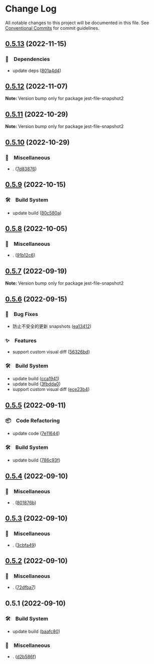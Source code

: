# Change Log

All notable changes to this project will be documented in this file.
See [Conventional Commits](https://conventionalcommits.org) for commit guidelines.

## [0.5.13](https://github.com/bluelovers/ws-jest/compare/jest-file-snapshot2@0.5.12...jest-file-snapshot2@0.5.13) (2022-11-15)



### 📌　Dependencies

* update deps ([801a4d4](https://github.com/bluelovers/ws-jest/commit/801a4d4c566797e33683e61014a79d6ff2d866a2))



## [0.5.12](https://github.com/bluelovers/ws-jest/compare/jest-file-snapshot2@0.5.11...jest-file-snapshot2@0.5.12) (2022-11-07)

**Note:** Version bump only for package jest-file-snapshot2





## [0.5.11](https://github.com/bluelovers/ws-jest/compare/jest-file-snapshot2@0.5.10...jest-file-snapshot2@0.5.11) (2022-10-29)

**Note:** Version bump only for package jest-file-snapshot2





## [0.5.10](https://github.com/bluelovers/ws-jest/compare/jest-file-snapshot2@0.5.9...jest-file-snapshot2@0.5.10) (2022-10-29)



### 🔖　Miscellaneous

* . ([7d83876](https://github.com/bluelovers/ws-jest/commit/7d838766d8839f166f1312cb5c181de747ab36ce))



## [0.5.9](https://github.com/bluelovers/ws-jest/compare/jest-file-snapshot2@0.5.8...jest-file-snapshot2@0.5.9) (2022-10-15)



### 🛠　Build System

* update build ([80c580a](https://github.com/bluelovers/ws-jest/commit/80c580ac33bab15925a42a87da0793768e48e8e6))



## [0.5.8](https://github.com/bluelovers/ws-jest/compare/jest-file-snapshot2@0.5.7...jest-file-snapshot2@0.5.8) (2022-10-05)



### 🔖　Miscellaneous

* . ([91b12c6](https://github.com/bluelovers/ws-jest/commit/91b12c6bc04507d895c2b5439798d2b9f86d17aa))



## [0.5.7](https://github.com/bluelovers/ws-jest/compare/jest-file-snapshot2@0.5.6...jest-file-snapshot2@0.5.7) (2022-09-19)

**Note:** Version bump only for package jest-file-snapshot2





## [0.5.6](https://github.com/bluelovers/ws-jest/compare/jest-file-snapshot2@0.5.5...jest-file-snapshot2@0.5.6) (2022-09-15)



### 🐛　Bug Fixes

* 防止不安全的更新 snapshots ([ea13412](https://github.com/bluelovers/ws-jest/commit/ea13412ea535df406f77e8bb183251cae25d2a1b))


### ✨　Features

* support custom visual diff ([56326bd](https://github.com/bluelovers/ws-jest/commit/56326bd2b897d8ed54a6c63c7005b3b88eb1f27f))


### 🛠　Build System

* update build ([cca1941](https://github.com/bluelovers/ws-jest/commit/cca194101122a18c961275ee780f700bf571960b))
* update build ([3fbdda0](https://github.com/bluelovers/ws-jest/commit/3fbdda01bc244eec528502c963befc2d39cac531))
* support custom visual diff ([ece23b4](https://github.com/bluelovers/ws-jest/commit/ece23b4906e44a459b0f177d3d1f3705f0b954a9))



## [0.5.5](https://github.com/bluelovers/ws-jest/compare/jest-file-snapshot2@0.5.4...jest-file-snapshot2@0.5.5) (2022-09-11)



### 📦　Code Refactoring

* update code ([7e11644](https://github.com/bluelovers/ws-jest/commit/7e11644df1043e4aa5beff0593ccacdcd8aef2d6))


### 🛠　Build System

* update build ([786c93f](https://github.com/bluelovers/ws-jest/commit/786c93fff3e9c10076a6c71eefbe5fe40f9c7415))



## [0.5.4](https://github.com/bluelovers/ws-jest/compare/jest-file-snapshot2@0.5.3...jest-file-snapshot2@0.5.4) (2022-09-10)



### 🔖　Miscellaneous

* . ([801876b](https://github.com/bluelovers/ws-jest/commit/801876b5b57f5727e5d65ec03a4043ac376b244e))



## [0.5.3](https://github.com/bluelovers/ws-jest/compare/jest-file-snapshot2@0.5.2...jest-file-snapshot2@0.5.3) (2022-09-10)



### 🔖　Miscellaneous

* . ([3cbfa49](https://github.com/bluelovers/ws-jest/commit/3cbfa499d6d3bb4bd42f9e1d0172c35fc0d27f59))



## [0.5.2](https://github.com/bluelovers/ws-jest/compare/jest-file-snapshot2@0.5.1...jest-file-snapshot2@0.5.2) (2022-09-10)



### 🔖　Miscellaneous

* . ([72dfba7](https://github.com/bluelovers/ws-jest/commit/72dfba78ff966f81e3c3a8dc6e48e9b01f6689db))



## 0.5.1 (2022-09-10)



### 🛠　Build System

* update build ([baafc80](https://github.com/bluelovers/ws-jest/commit/baafc80e84ea5d2470db07ce356c3be2df87a7be))


### 🔖　Miscellaneous

* . ([d2b586f](https://github.com/bluelovers/ws-jest/commit/d2b586fe0f6a93ef5e7c4cf4abeefcdebf19bbc1))
